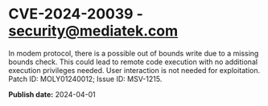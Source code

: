 # CVE-2024-20039 - security@mediatek.com

In modem protocol, there is a possible out of bounds write due to a missing bounds check. This could lead to remote code execution with no additional execution privileges needed. User interaction is not needed for exploitation. Patch ID: MOLY01240012; Issue ID: MSV-1215.

**Publish date:** 2024-04-01
